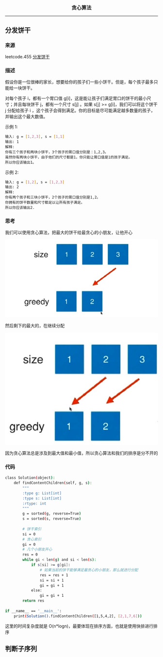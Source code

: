 ### <center>贪心算法
***
## 分发饼干

### 来源

leetcode.455 [分发饼干](https://leetcode-cn.com/problems/assign-cookies/)

### 描述

假设你是一位很棒的家长，想要给你的孩子们一些小饼干。但是，每个孩子最多只能给一块饼干。

对每个孩子 i，都有一个胃口值 g[i]，这是能让孩子们满足胃口的饼干的最小尺寸；并且每块饼干 j，都有一个尺寸 s[j] 。如果 s[j] >= g[i]，我们可以将这个饼干 j 分配给孩子 i ，这个孩子会得到满足。你的目标是尽可能满足越多数量的孩子，并输出这个最大数值。


示例 1:

```bash
输入: g = [1,2,3], s = [1,1]
输出: 1
解释: 
你有三个孩子和两块小饼干，3个孩子的胃口值分别是：1,2,3。
虽然你有两块小饼干，由于他们的尺寸都是1，你只能让胃口值是1的孩子满足。
所以你应该输出1。
```

示例 2:

```bash
输入: g = [1,2], s = [1,2,3]
输出: 2
解释: 
你有两个孩子和三块小饼干，2个孩子的胃口值分别是1,2。
你拥有的饼干数量和尺寸都足以让所有孩子满足。
所以你应该输出2.
```

### 思考

我们可以使用贪心算法，把最大的饼干给最贪心的小朋友，让他开心

![image-20201017221724239](images/image-20201017221724239.png)

然后剩下的最大的，在继续分配

![image-20201017221742375](images/image-20201017221742375.png)

因为贪心算法总是涉及到最大值和最小值，所以贪心算法和我们的排序是分不开的

### 代码

```bash
class Solution(object):
    def findContentChildren(self, g, s):
        """
        :type g: List[int]
        :type s: List[int]
        :rtype: int
        """
        g = sorted(g, reverse=True)
        s = sorted(s, reverse=True)

        # 饼干索引
        si = 0
        # 贪心索引
        gi = 0
        # 几个小朋友开心
        res = 0
        while gi < len(g) and si < len(s):
            if s[si] >= g[gi]:
                # 如果当前的饼干能够满足最贪心的小朋友，那么就进行分配
                res = res + 1
                si = si + 1
                gi = gi + 1
            else:
                gi = gi + 1
        return res

if __name__ == '__main__':
    print(Solution().findContentChildren([1,5,4,2], [2,1,7,6]))
```

这里的时间复杂度就是 O(n*logn)，最要体现在排序方面，也就是使用快排进行排序



## 判断子序列

